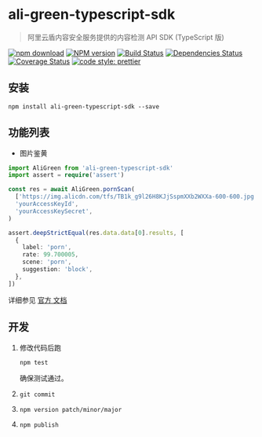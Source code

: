 # ali-green-typescript-sdk

> 阿里云盾内容安全服务提供的内容检测 API SDK
> (TypeScript 版)

[![npm download][download-image]][download-url]
[![NPM version](https://badge.fury.io/js/ali-green-sdk-typescript-sdk.png)](http://badge.fury.io/js/ali-green-sdk-typescript-sdk)
[![Build Status](https://travis-ci.com/Jeff-Tian/ali-green-typescript-sdk.svg?branch=master)](https://travis-ci.com/Jeff-Tian/ali-green-typescript-sdk)
[![Dependencies Status](https://david-dm.org/Jeff-Tian/ali-green-sdk-typescript-sdk.png)](https://david-dm.org/jeff-tian/ali-green-sdk-typescript-sdk)
[![Coverage Status](https://coveralls.io/repos/github/Jeff-Tian/ali-green-typescript-sdk/badge.svg?branch=master)](https://coveralls.io/github/Jeff-Tian/ali-green-typescript-sdk?branch=master)
[![code style: prettier](https://img.shields.io/badge/code_style-prettier-ff69b4.svg?style=flat-square)](https://github.com/Jeff-Tian/ali-green-sdk-typescript-sdk)

[download-image]: https://img.shields.io/npm/dm/ali-green-sdk-typescript-sdk.svg?style=flat-square
[download-url]: https://npmjs.org/package/ali-green-sdk-typescript-sdk

## 安装

```shell
npm install ali-green-typescript-sdk --save
```

## 功能列表

- 图片鉴黄

```typescript
import AliGreen from 'ali-green-typescript-sdk'
import assert = require('assert')

const res = await AliGreen.pornScan(
  ['https://img.alicdn.com/tfs/TB1k_g9l26H8KJjSspmXXb2WXXa-600-600.jpg'],
  'yourAccessKeyId',
  'yourAccessKeySecret',
)

assert.deepStrictEqual(res.data.data[0].results, [
  {
    label: 'porn',
    rate: 99.700005,
    scene: 'porn',
    suggestion: 'block',
  },
])
```

详细参见 [官方 文档](https://help.aliyun.com/document_detail/70292.html?spm=a2c4g.11186623.6.579.36a67a17uGxJhf)

## 开发

1. 修改代码后跑

   ```shell
   npm test
   ```

   确保测试通过。

2. `git commit`
3. `npm version patch/minor/major`
4. `npm publish`
